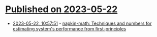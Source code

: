 # [Published on 2023-05-22](index.md)

* [2023-05-22, 10:57:51](https://lobste.rs/s/gx0ddr/napkin_math_techniques_numbers_for) - [napkin-math: Techniques and numbers for estimating system's performance from first-principles](https://github.com/sirupsen/napkin-math)

